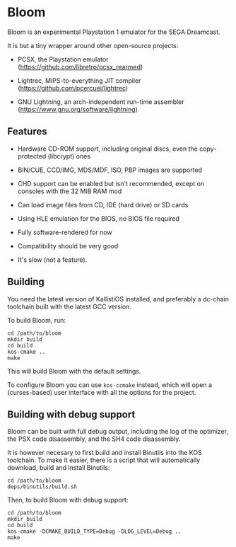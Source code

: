 Bloom
=====

Bloom is an experimental Playstation 1 emulator for the SEGA Dreamcast.

It is but a tiny wrapper around other open-source projects:

- PCSX, the Playstation emulator
  (https://github.com/libretro/pcsx_rearmed)

- Lightrec, MIPS-to-everything JIT compiler
  (https://github.com/pcercuei/lightrec)

- GNU Lightning, an arch-independent run-time assembler
  (https://www.gnu.org/software/lightning)

Features
--------

- Hardware CD-ROM support, including original discs, even the
  copy-protected (libcrypt) ones

- BIN/CUE, CCD/IMG, MDS/MDF, ISO, PBP images are supported

- CHD support can be enabled but isn't recommended, except on consoles
  with the 32 MiB RAM mod

- Can load image files from CD, IDE (hard drive) or SD cards

- Using HLE emulation for the BIOS, no BIOS file required

- Fully software-rendered for now

- Compatibility should be very good

- It's slow (not a feature).

Building
--------

You need the latest version of KallistiOS installed, and preferably a
dc-chain toolchain built with the latest GCC version.

To build Bloom, run:

```
cd /path/to/bloom
mkdir build
cd build
kos-cmake ..
make
```

This will build Bloom with the default settings.

To configure Bloom you can use `kos-ccmake` instead, which will open a
(curses-based) user interface with all the options for the project.

Building with debug support
---------------------------

Bloom can be built with full debug output, including the log of the
optimizer, the PSX code disassembly, and the SH4 code disassembly.

It is however necesary to first build and install Binutils into the KOS
toolchain. To make it easier, there is a script that will automatically
download, build and install Binutils:

```
cd /path/to/bloom
deps/binutils/build.sh
```

Then, to build Bloom with debug support:

```
cd /path/to/bloom
mkdir build
cd build
kos-cmake -DCMAKE_BUILD_TYPE=Debug -DLOG_LEVEL=Debug ..
make
```
